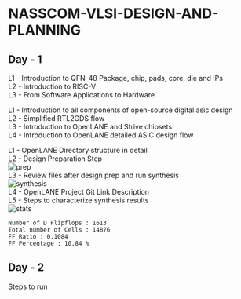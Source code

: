 # NASSCOM-VLSI-DESIGN-AND-PLANNING

## Day - 1

L1 - Introduction to QFN-48 Package, chip, pads, core, die and IPs <br>
L2 - Introduction to RISC-V <br>
L3 - From Software Applications to Hardware 

L1 - Introduction to all components of open-source digital asic design <br>
L2 - Simplified RTL2GDS flow <br>
L3 - Introduction to OpenLANE and Strive chipsets <br>
L4 - Introduction to OpenLANE detailed ASIC design flow

L1 - OpenLANE Directory structure in detail <br>
L2 - Design Preparation Step <br>
![prep](https://github.com/user-attachments/assets/5e4eb3e2-81cf-4d77-a60d-4e1a3103c7bc) <br>
L3 - Review files after design prep and run synthesis <br>
![synthesis](https://github.com/user-attachments/assets/d6fb495e-e7bc-4808-ac1e-d42fe75aab14) <br>
L4 - OpenLANE Project Git Link Description <br>
L5 - Steps to characterize synthesis results <br>
![stats](https://github.com/user-attachments/assets/64671537-dd5a-4e3d-a475-3424f3956048) <br>
```
Number of D Flipflops : 1613
Total number of Cells : 14876
FF Ratio : 0.1084
FF Percentage : 10.84 %
```

## Day - 2 
Steps to run 








